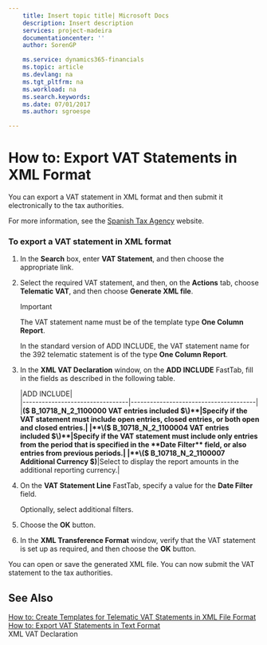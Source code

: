 ```yaml
---
    title: Insert topic title| Microsoft Docs
    description: Insert description
    services: project-madeira
    documentationcenter: ''
    author: SorenGP

    ms.service: dynamics365-financials
    ms.topic: article
    ms.devlang: na
    ms.tgt_pltfrm: na
    ms.workload: na
    ms.search.keywords:
    ms.date: 07/01/2017
    ms.author: sgroespe

---
```

# How to: Export VAT Statements in XML Format
You can export a VAT statement in XML format and then submit it electronically to the tax authorities.  
  
 For more information, see the [Spanish Tax Agency](http://go.microsoft.com/fwlink/?LinkID=238181) website.  
  
### To export a VAT statement in XML format  
  
1.  In the **Search** box, enter **VAT Statement**, and then choose the appropriate link.  
  
2.  Select the required VAT statement, and then, on the **Actions** tab, choose **Telematic VAT**, and then choose **Generate XML file**.  
  
    > [!IMPORTANT]  
    >  The VAT statement name must be of the template type **One Column Report**.  
    >   
    >  In the standard version of ADD INCLUDE<!--[!INCLUDE[navnow](../../includes/navnow_md.md)]-->, the VAT statement name for the 392 telematic statement is of the type **One Column Report**.  
  
3.  In the **XML VAT Declaration** window, on the **ADD INCLUDE<!--[!INCLUDE[bp_optionsheading](../../includes/bp_optionsheading_md.md)]-->** FastTab, fill in the fields as described in the following table.  
  
    |ADD INCLUDE<!--[!INCLUDE[bp_tablefield](../../includes/bp_tabledescription_md.md)]-->|  
    |---------------------------------|---------------------------------------|  
    |**\($ B\_10718\_N\_2\_1100000 VAT entries included $\)**|Specify if the VAT statement must include open entries, closed entries, or both open and closed entries.|  
    |**\($ B\_10718\_N\_2\_1100004 VAT entries included $\)**|Specify if the VAT statement must include only entries from the period that is specified in the **Date Filter** field, or also entries from previous periods.|  
    |**\($ B\_10718\_N\_2\_1100007 Additional Currency $\)**|Select to display the report amounts in the additional reporting currency.|  
  
4.  On the **VAT Statement Line** FastTab, specify a value for the **Date Filter** field.  
  
     Optionally, select additional filters.  
  
5.  Choose the **OK** button.  
  
6.  In the **XML Transference Format** window, verify that the VAT statement is set up as required, and then choose the **OK** button.  
  
 You can open or save the generated XML file. You can now submit the VAT statement to the tax authorities.  
  
## See Also  
 [How to: Create Templates for Telematic VAT Statements in XML File Format](../how-to-create-templates-for-telematic-vat-statements-in-xml-file-format.md)   
 [How to: Export VAT Statements in Text Format](../how-to-export-vat-statements-in-text-format.md)   
 XML VAT Declaration